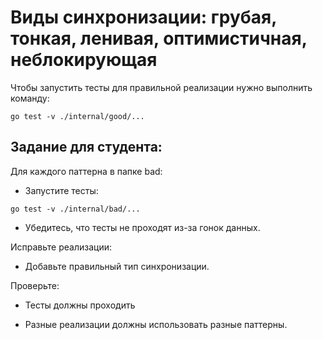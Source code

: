 # Виды синхронизации: грубая, тонкая, ленивая, оптимистичная, неблокирующая

Чтобы запустить тесты для правильной реализации нужно выполнить команду:
```
go test -v ./internal/good/...
```

## Задание для студента:

Для каждого паттерна в папке bad:

* Запустите тесты: 

```
go test -v ./internal/bad/...
```
* Убедитесь, что тесты не проходят из-за гонок данных.

Исправьте реализации:

* Добавьте правильный тип синхронизации.

Проверьте:

* Тесты должны проходить

* Разные реализации должны использовать разные паттерны.